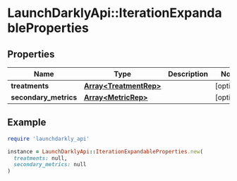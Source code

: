 # LaunchDarklyApi::IterationExpandableProperties

## Properties

| Name | Type | Description | Notes |
| ---- | ---- | ----------- | ----- |
| **treatments** | [**Array&lt;TreatmentRep&gt;**](TreatmentRep.md) |  | [optional] |
| **secondary_metrics** | [**Array&lt;MetricRep&gt;**](MetricRep.md) |  | [optional] |

## Example

```ruby
require 'launchdarkly_api'

instance = LaunchDarklyApi::IterationExpandableProperties.new(
  treatments: null,
  secondary_metrics: null
)
```

